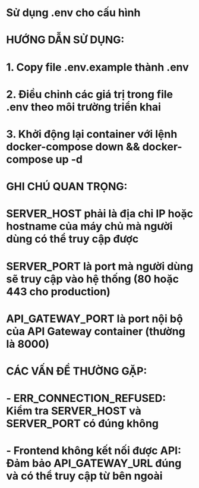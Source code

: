 # Sử dụng .env cho cấu hình
# HƯỚNG DẪN SỬ DỤNG:
# 1. Copy file .env.example thành .env
# 2. Điều chỉnh các giá trị trong file .env theo môi trường triển khai
# 3. Khởi động lại container với lệnh docker-compose down && docker-compose up -d

# GHI CHÚ QUAN TRỌNG:
# SERVER_HOST phải là địa chỉ IP hoặc hostname của máy chủ mà người dùng có thể truy cập được
# SERVER_PORT là port mà người dùng sẽ truy cập vào hệ thống (80 hoặc 443 cho production)
# API_GATEWAY_PORT là port nội bộ của API Gateway container (thường là 8000)

# CÁC VẤN ĐỀ THƯỜNG GẶP:
# - ERR_CONNECTION_REFUSED: Kiểm tra SERVER_HOST và SERVER_PORT có đúng không
# - Frontend không kết nối được API: Đảm bảo API_GATEWAY_URL đúng và có thể truy cập từ bên ngoài